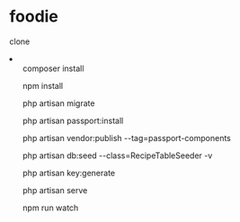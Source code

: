 # foodie

clone

<li>
  <ul>composer install </ul>
 <ul>npm install</ul>
 <ul>php artisan migrate</ul>
 <ul>php artisan passport:install</ul> 
 <ul>php artisan vendor:publish --tag=passport-components</ul>
 <ul>php artisan db:seed --class=RecipeTableSeeder -v </ul>
    <ul>php artisan key:generate</ul>
 <ul>php artisan serve</ul>
 <ul>npm run watch</ul>
</li>
